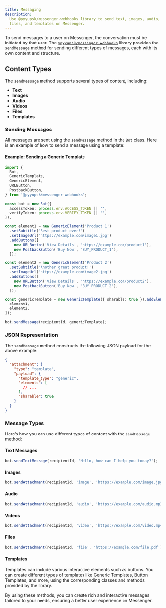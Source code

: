 ```yaml
---
title: Messaging
description:
  Use @pyyupsk/messenger-webhooks library to send text, images, audio, videos,
  files, and templates on Messenger.
---
```


To send messages to a user on Messenger, the conversation must be initiated by
that user. The
[`@pyyupsk/messenger-webhooks`](https://www.npmjs.com/package/@pyyupsk/messenger-webhooks)
library provides the `sendMessage` method for sending different types of
messages, each with its own content and structure.

## Content Types

The `sendMessage` method supports several types of content, including:

- **Text**
- **Images**
- **Audio**
- **Videos**
- **Files**
- **Templates**

### Sending Messages

All messages are sent using the `sendMessage` method in the `Bot` class. Here is
an example of how to send a message using a template:

#### Example: Sending a Generic Template

```typescript title="index.ts"
import {
  Bot,
  GenericTemplate,
  GenericElement,
  URLButton,
  PostbackButton,
} from '@pyyupsk/messenger-webhooks';

const bot = new Bot({
  accessToken: process.env.ACCESS_TOKEN || '',
  verifyToken: process.env.VERIFY_TOKEN || '',
});

const element1 = new GenericElement('Product 1')
  .setSubtitle('Best product ever!')
  .setImageUrl('https://example.com/image1.jpg')
  .addButtons([
    new URLButton('View Details', 'https://example.com/product1'),
    new PostbackButton('Buy Now', 'BUY_PRODUCT_1'),
  ]);

const element2 = new GenericElement('Product 2')
  .setSubtitle('Another great product!')
  .setImageUrl('https://example.com/image2.jpg')
  .addButtons([
    new URLButton('View Details', 'https://example.com/product2'),
    new PostbackButton('Buy Now', 'BUY_PRODUCT_2'),
  ]);

const genericTemplate = new GenericTemplate({ sharable: true }).addElement([
  element1,
  element2,
]);

bot.sendMessage(recipientId, genericTemplate);
```

### JSON Representation

The `sendMessage` method constructs the following JSON payload for the above
example:

```json
{
  "attachment": {
    "type": "template",
    "payload": {
      "template_type": "generic",
      "elements": [
        // ...
      ],
      "sharable": true
    }
  }
}
```

### Message Types

Here’s how you can use different types of content with the `sendMessage` method:

#### Text Messages

```typescript
bot.sendTextMessage(recipientId, 'Hello, how can I help you today?');
```

#### Images

```typescript
bot.sendAttachment(recipientId, 'image', 'https://example.com/image.jpg');
```

#### Audio

```typescript
bot.sendAttachment(recipientId, 'audio', 'https://example.com/audio.mp3');
```

#### Videos

```typescript
bot.sendAttachment(recipientId, 'video', 'https://example.com/video.mp4');
```

#### Files

```typescript
bot.sendAttachment(recipientId, 'file', 'https://example.com/file.pdf');
```

#### Templates

Templates can include various interactive elements such as buttons. You can
create different types of templates like Generic Templates, Button Templates,
and more, using the corresponding classes and methods provided by the library.

By using these methods, you can create rich and interactive messages tailored to
your needs, ensuring a better user experience on Messenger.
